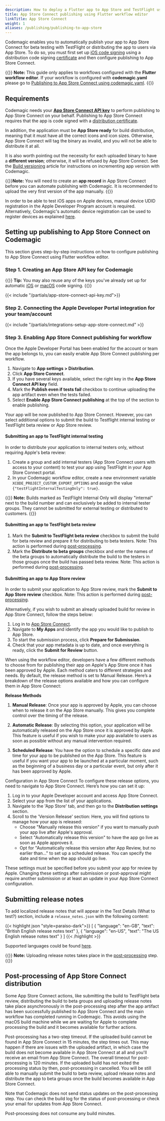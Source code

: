 ```yaml
---
description: How to deploy a Flutter app to App Store and TestFlight using the Flutter workflow editor
title: App Store Connect publishing using Flutter workflow editor
linkTitle: App Store Connect
weight: 1
aliases: /publishing/publishing-to-app-store
---
```


Codemagic enables you to automatically publish your app to App Store Connect for beta testing with TestFlight or distributing the app to users via App Store. To do so, you must first set up [iOS code signing](../code-signing/ios-code-signing/) using a distribution code signing [certificate](https://developer.apple.com/support/certificates/) and then configure publishing to App Store Connect.

{{<notebox>}}
**Note:** This guide only applies to workflows configured with the **Flutter workflow editor**. If your workflow is configured with **codemagic.yaml** please go to [Publishing to App Store Connect using codemagic.yaml](../yaml-publishing/app-store-connect).
{{</notebox>}}

## Requirements

Codemagic needs your **[App Store Connect API key](https://developer.apple.com/documentation/appstoreconnectapi/creating_api_keys_for_app_store_connect_api)** to perform publishing to App Store Connect on your behalf. Publishing to App Store Connect requires that the app is code signed with a [distribution certificate](https://developer.apple.com/support/certificates/).

In addition, the application must be **App Store ready** for build distribution, meaning that it must have all the correct icons and icon sizes. Otherwise, App Store Connect will tag the binary as invalid, and you will not be able to distribute it at all.

It is also worth pointing out the necessity for each uploaded binary to have a **different version**; otherwise, it will be refused by App Store Connect. See the [Build versioning](../building/build-versioning/) article for instructions on incrementing app version with Codemagic.

{{<notebox>}}**Note:** You will need to create an **app record** in App Store Connect before you can automate publishing with Codemagic. It is recommended to upload the very first version of the app manually.
{{</notebox>}}

In order to be able to test iOS apps on Apple devices, manual device UDID registration in the Apple Developer Program account is required. Alternatively, Codemagic's automatic device registration can be used to register devices as explained [here](https://docs.codemagic.io/testing/ios-provisioning/).

## Setting up publishing to App Store Connect on Codemagic

This section gives step-by-step instructions on how to configure publishing to App Store Connect using Flutter workflow editor.

### Step 1. Creating an App Store API key for Codemagic

{{<notebox>}}
**Tip:** You may also reuse any of the keys you've already set up for automatic [iOS](../code-signing/ios-code-signing/#automatic-code-signing) or [macOS](../code-signing/macos-code-signing/#automatic-code-signing) code signing.
{{</notebox>}}

{{< include "/partials/app-store-connect-api-key.md">}}

### Step 2. Connecting the Apple Developer Portal integration for your team/account

{{< include "/partials/integrations-setup-app-store-connect.md" >}}

### Step 3. Enabling App Store Connect publishing for workflow

Once the Apple Developer Portal has been enabled for the account or team the app belongs to, you can easily enable App Store Connect publishing per workflow.

1. Navigate to **App settings > Distribution**.
2. Click **App Store Connect**.
3. If you have several keys available, select the right key in the **App Store Connect API key** field.
4. Mark the **Publish even if tests fail** checkbox to continue uploading the app artifact even when the tests failed.
5. Select **Enable App Store Connect publishing** at the top of the section to enable publishing.

Your app will be now published to App Store Connect. However, you can select additional options to submit the build to Testflight internal testing or TestFlight beta review or App Store review.

#### Submitting an app to TestFlight internal testing
In order to distribute your application to internal testers only, without requiring Apple's beta review:
1. Create a group and add internal testers (App Store Connect users with access to your content) to test your app using TestFlight in your App Store Connect portal.
2. In your Codemagic workflow editor, create a new environment variable `XCODE_PROJECT_CUSTOM_EXPORT_OPTIONS` and assign the value `{"testFlightInternalTestingOnly": true}`.

{{<notebox>}}
**Note:** Builds marked as TestFlight Internal Only will display "internal" next to the build number and can exclusively be added to internal tester groups. They cannot be submitted for external testing or distributed to customers.
{{</notebox>}}

#### Submitting an app to TestFlight beta review

1. Mark the **Submit to TestFlight beta review** checkbox to submit the build for beta review and prepare it for distributing to beta testers. Note: This action is performed during [post-processing](#post-processing-of-app-store-connect-distribution).
2. Mark the **Distribute to beta groups** checkbox and enter the names of the beta groups to automatically distribute the build to the testers in those groups once the build has passed beta review. Note: This action is performed during [post-processing](#post-processing-of-app-store-connect-distribution).

#### Submitting an app to App Store review

In order to submit your application to App Store review, mark the **Submit to App Store review** checkbox. Note: This action is performed during [post-processing](#post-processing-of-app-store-connect-distribution).

Alternatively, if you wish to submit an already uploaded build for review in App Store Connect, follow the steps below:

1. Log in to [App Store Connect](https://appstoreconnect.apple.com/).
2. Navigate to **My Apps** and identify the app you would like to publish to App Store.
3. To start the submission process, click **Prepare for Submission**.
4. Check that your app metadata is up to date, and once everything is ready, click the **Submit for Review** button.

When using the workflow editor, developers have a few different methods to choose from for publishing their app on Apple's App Store once it has been approved by Apple. Each method caters to different strategies and needs. By default, the release method is set to Manual Release. Here’s a breakdown of the release options available and how you can configure them in App Store Connect:

**Release Methods**

1. **Manual Release**: Once your app is approved by Apple, you can choose when to release it on the App Store manually. This gives you complete control over the timing of the release.

2. **Automatic Release**: By selecting this option, your application will be automatically released on the App Store once it is approved by Apple. This feature is useful if you wish to make your app available to users as soon as possible without any manual intervention required.

3. **Scheduled Release**: You have the option to schedule a specific date and time for your app to be published on the App Store. This feature is useful if you want your app to be launched at a particular moment, such as the beginning of a business day or a particular event, but only after it has been approved by Apple.

Configuration in App Store Connect
To configure these release options, you need to navigate to App Store Connect. Here’s how you can set it up:

1. Log in to your Apple Developer account and access App Store Connect.
2. Select your app from the list of your applications.
3. Navigate to the 'App Store' tab, and then go to the **Distribution settings** section.
4. Scroll to the 'Version Release' section: Here, you will find options to manage how your app is released:
    * Choose "Manually release this version" if you want to manually push your app live after Apple's approval.
    * Select "Automatically release this version" to have the app go live as soon as Apple approves it.
    * Opt for "Automatically release this version after App Review, but no earlier than..." to set up a scheduled release. You can specify the date and time when the app should go live.

These settings must be specified before you submit your app for review by Apple. Changing these settings after submission or post-approval might require another submission or at least an update in your App Store Connect configuration.


## Submitting release notes

To add localized release notes that will appear in the Test Details (What to test?) section, include a `release_notes.json` with the following content:

{{< highlight json "style=paraiso-dark">}}
[
    {
        "language": "en-GB",
        "text": "British English release notes text"
    },
    {
        "language": "en-US",
        "text": "The US English release notes text"
    }
]
{{< /highlight >}}

Supported languages could be found [here](https://developer.apple.com/documentation/appstoreconnectapi/betabuildlocalizationcreaterequest/data/attributes).

{{<notebox>}}
**Note:** Uploading release notes takes place in the [post-processing](#post-processing-of-app-store-connect-distribution) step.
{{</notebox>}}

## Post-processing of App Store Connect distribution

Some App Store Connect actions, like submitting the build to TestFlight beta review, distributing the build to beta groups and uploading release notes take place asynchronously in the post-processing step after the app artifact has been successfully published to App Store Connect and the main workflow has completed running in Codemagic. This avoids using the macOS build machine while we are waiting for Apple to complete processing the build and it becomes available for further actions.

Post-processing has a two-step timeout. If the uploaded build cannot be found in App Store Connect in 15 minutes, the step times out. This may happen if there are issues with the uploaded artifact, in which case the build does not become available in App Store Connect at all and you'll receive an email from App Store Connect. The overall timeout for post-processing is 120 minutes. If the uploaded build has not exited the processing status by then, post-processing in cancelled. You will be still able to manually submit the build to beta review, upload release notes and distribute the app to beta groups once the build becomes available in App Store Connect.

Note that Codemagic does not send status updates on the post-processing step. You can check the build log for the status of post-processing or check your email for updates from App Store Connect.

Post-processing does not consume any build minutes.
